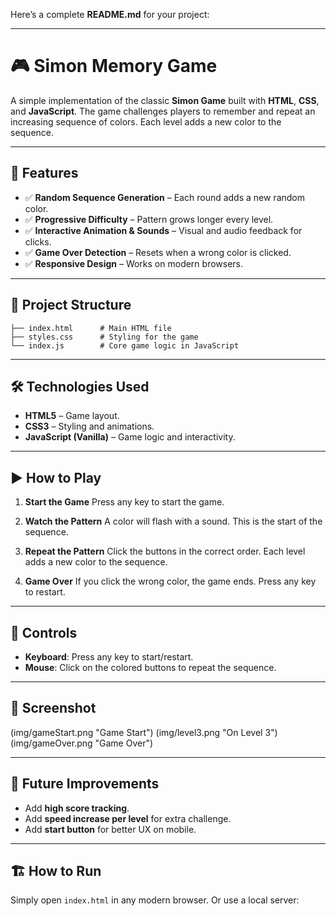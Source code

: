 Here’s a complete **README.md** for your project:

---

# 🎮 Simon Memory Game

A simple implementation of the classic **Simon Game** built with **HTML**, **CSS**, and **JavaScript**. The game challenges players to remember and repeat an increasing sequence of colors. Each level adds a new color to the sequence.

---

## 🚀 Features

* ✅ **Random Sequence Generation** – Each round adds a new random color.
* ✅ **Progressive Difficulty** – Pattern grows longer every level.
* ✅ **Interactive Animation & Sounds** – Visual and audio feedback for clicks.
* ✅ **Game Over Detection** – Resets when a wrong color is clicked.
* ✅ **Responsive Design** – Works on modern browsers.

---

## 📂 Project Structure

```
├── index.html      # Main HTML file
├── styles.css      # Styling for the game
└── index.js        # Core game logic in JavaScript
```

---

## 🛠 Technologies Used

* **HTML5** – Game layout.
* **CSS3** – Styling and animations.
* **JavaScript (Vanilla)** – Game logic and interactivity.

---

## ▶️ How to Play

1. **Start the Game**
   Press any key to start the game.

2. **Watch the Pattern**
   A color will flash with a sound. This is the start of the sequence.

3. **Repeat the Pattern**
   Click the buttons in the correct order. Each level adds a new color to the sequence.

4. **Game Over**
   If you click the wrong color, the game ends. Press any key to restart.

---

## 🔑 Controls

* **Keyboard**: Press any key to start/restart.
* **Mouse**: Click on the colored buttons to repeat the sequence.

---

## 📸 Screenshot 
(img/gameStart.png "Game Start")
(img/level3.png "On Level 3")
(img/gameOver.png "Game Over")


---

## 🧩 Future Improvements

* Add **high score tracking**.
* Add **speed increase per level** for extra challenge.
* Add **start button** for better UX on mobile.

---

## 🏗 How to Run

Simply open `index.html` in any modern browser.
Or use a local server:

